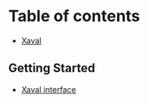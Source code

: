 # Table of contents

* [Xaval](README.md)

## Getting Started

* [Xaval interface](getting-started/xaval-interface.md)

